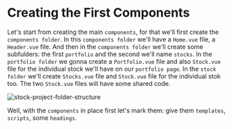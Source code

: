 # Creating the First Components

Let's start from creating the main `components`, for that we'll first create the `components folder`. In this `components folder` we'll have a `Home.vue` file, a `Header.vue` file. And then in the `components folder` we'll create some subfulders: the first `portfolio` and the second we'll name `stocks`. In the `portfolio folder` we gonna create a `Portfolio.vue` file and also `Stock.vue` file for the individual stock we'll have on our `portfolio page`. In the `stock folder` we'll create `Stocks.vue` file and `Stock.vue` file for the individual stok too.  The two `Stock.vue` files will have some shared code.

![stock-project-folder-structure](../stock-project-folder-structure)

Well, with the `components` in place first let's mark them: give them `templates`, `scripts`, some `headings`.  